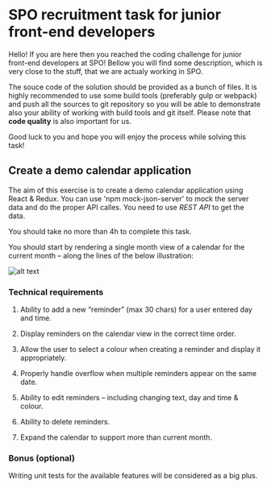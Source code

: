 # SPO recruitment task for junior front-end developers

Hello! If you are here then you reached the coding challenge for junior front-end developers at SPO! 
Bellow you will find some description, which is very close to the stuff, that we are actualy working in SPO.

The souce code of the solution should be provided as a bunch of files. It is highly recommended to use some build tools (preferably gulp or webpack) and push all the sources to git repository so you will be able to demonstrate also your ability of working with build tools and git itself. Please note that **code quality** is also important for us.

Good luck to you and hope you will enjoy the process while solving this task!


## Create a demo calendar application

The aim of this exercise is to create a demo calendar application using React & Redux. You can use 'npm mock-json-server' to mock the server data and do the proper API calles. You need to use *REST API* to get the data.

You should take no more than 4h to complete this task.

You should start by rendering a single month view of a calendar for the current month – along the lines of the below illustration:

![alt text](https://github.com/gevorgmakaryan/spo-sr-dev-test/blob/master/Screen-Shot-2018-07-25-at-14.21.00-768x549.png)


### Technical requirements


1. Ability to add a new “reminder” (max 30 chars) for a user entered day and time.

2. Display reminders on the calendar view in the correct time order.

3. Allow the user to select a colour when creating a reminder and display it appropriately.

4. Properly handle overflow when multiple reminders appear on the same date.

5. Ability to edit reminders – including changing text, day and time & colour.

6. Ability to delete reminders.

7. Expand the calendar to support more than current month.


### Bonus (optional)

Writing unit tests for the available features will be considered as a big plus.

